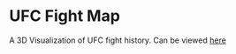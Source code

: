 # UFC Fight Map
A 3D Visualization of UFC fight history. Can be viewed [here](https://kkahadze.github.io/ufc-stats)
